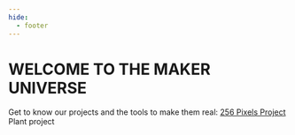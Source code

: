 ```yaml
---
hide:
  - footer
---
```


# WELCOME TO THE MAKER UNIVERSE

Get to know our projects and the tools to make them real:
[256 Pixels Project](./projects/256-pixels-projects.md)
Plant project